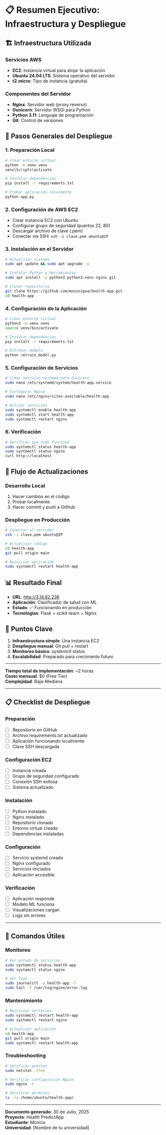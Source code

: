 # 📋 **Resumen Ejecutivo: Infraestructura y Despliegue**

## **🏗️ Infraestructura Utilizada**

### **Servicios AWS**
- **EC2**: Instancia virtual para alojar la aplicación
- **Ubuntu 24.04 LTS**: Sistema operativo del servidor
- **t2.micro**: Tipo de instancia (gratuita)

### **Componentes del Servidor**
- **Nginx**: Servidor web (proxy reverso)
- **Gunicorn**: Servidor WSGI para Python
- **Python 3.11**: Lenguaje de programación
- **Git**: Control de versiones

## **📝 Pasos Generales del Despliegue**

### **1. Preparación Local**
```bash
# Crear entorno virtual
python -m venv venv
venv\Scripts\activate

# Instalar dependencias
pip install -r requirements.txt

# Probar aplicación localmente
python app.py
```

### **2. Configuración de AWS EC2**
- Crear instancia EC2 con Ubuntu
- Configurar grupo de seguridad (puertos 22, 80)
- Descargar archivo de clave (.pem)
- Conectar via SSH: `ssh -i clave.pem ubuntu@IP`

### **3. Instalación en el Servidor**
```bash
# Actualizar sistema
sudo apt update && sudo apt upgrade -y

# Instalar Python y herramientas
sudo apt install -y python3 python3-venv nginx git

# Clonar repositorio
git clone https://github.com/mozunigaa/health-app.git
cd health-app
```

### **4. Configuración de la Aplicación**
```bash
# Crear entorno virtual
python3 -m venv venv
source venv/bin/activate

# Instalar dependencias
pip install -r requirements.txt

# Entrenar modelo
python retrain_model.py
```

### **5. Configuración de Servicios**
```bash
# Crear servicio systemd para Gunicorn
sudo nano /etc/systemd/system/health-app.service

# Configurar Nginx
sudo nano /etc/nginx/sites-available/health-app

# Activar servicios
sudo systemctl enable health-app
sudo systemctl start health-app
sudo systemctl restart nginx
```

### **6. Verificación**
```bash
# Verificar que todo funcione
sudo systemctl status health-app
sudo systemctl status nginx
curl http://localhost
```

## **🔄 Flujo de Actualizaciones**

### **Desarrollo Local**
1. Hacer cambios en el código
2. Probar localmente
3. Hacer commit y push a GitHub

### **Despliegue en Producción**
```bash
# Conectar al servidor
ssh -i clave.pem ubuntu@IP

# Actualizar código
cd health-app
git pull origin main

# Reiniciar aplicación
sudo systemctl restart health-app
```

## **📊 Resultado Final**

- **URL**: http://3.14.82.236
- **Aplicación**: Clasificador de salud con ML
- **Estado**: ✅ Funcionando en producción
- **Tecnologías**: Flask + scikit-learn + Nginx

## **🎯 Puntos Clave**

1. **Infraestructura simple**: Una instancia EC2
2. **Despliegue manual**: Git pull + restart
3. **Monitoreo básico**: systemctl status
4. **Escalabilidad**: Preparado para crecimiento futuro

---

**Tiempo total de implementación**: ~2 horas  
**Costo mensual**: $0 (Free Tier)  
**Complejidad**: Baja-Mediana

---

## **📋 Checklist de Despliegue**

### **Preparación**
- [ ] Repositorio en GitHub
- [ ] Archivo requirements.txt actualizado
- [ ] Aplicación funcionando localmente
- [ ] Clave SSH descargada

### **Configuración EC2**
- [ ] Instancia creada
- [ ] Grupo de seguridad configurado
- [ ] Conexión SSH exitosa
- [ ] Sistema actualizado

### **Instalación**
- [ ] Python instalado
- [ ] Nginx instalado
- [ ] Repositorio clonado
- [ ] Entorno virtual creado
- [ ] Dependencias instaladas

### **Configuración**
- [ ] Servicio systemd creado
- [ ] Nginx configurado
- [ ] Servicios iniciados
- [ ] Aplicación accesible

### **Verificación**
- [ ] Aplicación responde
- [ ] Modelo ML funciona
- [ ] Visualizaciones cargan
- [ ] Logs sin errores

---

## **🔧 Comandos Útiles**

### **Monitoreo**
```bash
# Ver estado de servicios
sudo systemctl status health-app
sudo systemctl status nginx

# Ver logs
sudo journalctl -u health-app -f
sudo tail -f /var/log/nginx/error.log
```

### **Mantenimiento**
```bash
# Reiniciar servicios
sudo systemctl restart health-app
sudo systemctl restart nginx

# Actualizar aplicación
cd health-app
git pull origin main
sudo systemctl restart health-app
```

### **Troubleshooting**
```bash
# Verificar puertos
sudo netstat -tlnp

# Verificar configuración Nginx
sudo nginx -t

# Verificar permisos
ls -la /home/ubuntu/health-app/
```

---

**Documento generado**: 30 de Julio, 2025  
**Proyecto**: Health PredictApp  
**Estudiante**: Monica  
**Universidad**: [Nombre de tu universidad] 